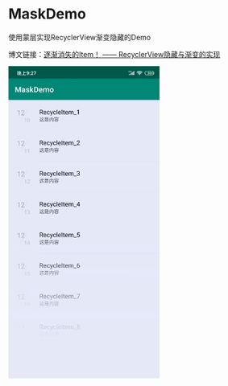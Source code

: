 # MaskDemo

使用蒙层实现RecyclerView渐变隐藏的Demo

博文链接：[逐渐消失的Item！ —— RecyclerView隐藏与渐变的实现](https://blog.csdn.net/weixin_42229694/article/details/103355763)

![MaskDemo](https://github.com/irdest/MaskDemo/blob/master/picShow.gif)
